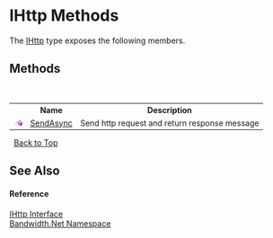 ﻿# IHttp Methods
 

The <a href ="T_Bandwidth_Net_IHttp.md">IHttp</a> type exposes the following members.


## Methods
&nbsp;<table><tr><th></th><th>Name</th><th>Description</th></tr><tr><td>![Public method](media/pubmethod.gif "Public method")</td><td><a href ="M_Bandwidth_Net_IHttp_SendAsync.md">SendAsync</a></td><td>
Send http request and return response message</td></tr></table>&nbsp;
<a href="#ihttp-methods">Back to Top</a>

## See Also


#### Reference
<a href ="T_Bandwidth_Net_IHttp.md">IHttp Interface</a><br /><a href ="N_Bandwidth_Net.md">Bandwidth.Net Namespace</a><br />